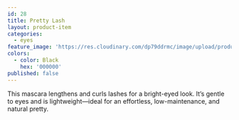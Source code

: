 ```yaml
---
id: 28
title: Pretty Lash
layout: product-item
categories:
  - eyes
feature_image: 'https://res.cloudinary.com/dp79ddrmc/image/upload/products/prettyLash.jpg'
colors:
  - color: Black
    hex: '000000'
published: false
---
```

This mascara lengthens and curls lashes for a bright-eyed look. It’s gentle to eyes and is lightweight—ideal for an effortless, low-maintenance, and natural pretty.
